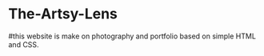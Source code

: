 # The-Artsy-Lens

#this website is make on photography and portfolio based on simple HTML and CSS. 
